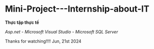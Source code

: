 # Mini-Project---Internship-about-IT
**Thực tập thực tế**

_Asp.net - Microsoft Visual Studio - Microsoft SQL Server_



Thanks for watching!!!!
Jun, 21st 2024

